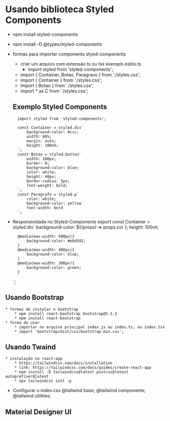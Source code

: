# Usando biblioteca Styled Components
* npm install styled-components
* npm install -D @types/styled-components
* formas para importar components styed-components
    * criar um arquivo com extensão ts ou tsx exemplo estilo.ts
        * import styled from 'styled-components';
    * import { Container, Botao, Paragravo } from './styles.css';
    * import { Container } from './styles.css';
    * import { Botao } from './styles.css';
    * import * as C from './styles.css';
    ## Exemplo Styled Components
        import styled from 'styled-components';

        const Container = styled.div`
            background-color: #ccc;
            width: 80%;
            margin: auto;
            height: 100vh;
        `;
        const Botao = styled.button`
            width: 100px;
            border: 0;
            background-color: blue;
            color: white;
            height: 40px;
            border-radius: 5px;
            font-weight: bold;
        `;
        const Paragrafo = styled.p`
            color: white;
            background-color: yellow
            font-width: bold
        `;
* Responsividade no Styled-Components
    export const Container = styled.div<ContainerProps>`
        background-color: ${(props) => props.cor };
        height: 100vh;

        @media(max-width: 500px){
            background-color: #ebd592;
        }
        @media(max-width: 400px){
            background-color: blue;
        }
        @media(max-width: 300px){
            background-color: green;
        }
    `;
## Usando Bootstrap
    * formas de instalar o bootstrap
        * npm install react-bootstrap bootstrap@5.1.3
        * npm install react-bootstrap
    * forma de usar
        * importar no arquivo principal index.js ou index.ts, ou index.tsx
        * import 'bootstrap/dist/css/bootstrap.min.css';

## Usando Twaind
    * instalação no react-app
        * https://tailwindcss.com/docs/installation
        * link: https://tailwindcss.com/docs/guides/create-react-app
        * npm install -D tailwindcss@latest postcss@latest autoprefixer@latest
        * npx tailwindcss init -p
   * Configurar o index.css
      @tailwind base;
      @tailwind components;
      @tailwind utilities;

## Material Designer UI
